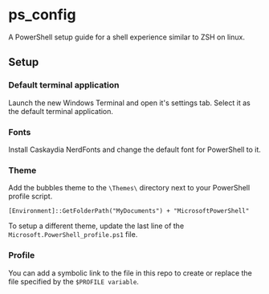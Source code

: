 # ps_config

A PowerShell setup guide for a shell experience similar to ZSH on linux.

## Setup

### Default terminal application

Launch the new Windows Terminal and open it's settings tab. Select it as the default terminal application.

### Fonts

Install Caskaydia NerdFonts and change the default font for PowerShell to it.

### Theme

Add the bubbles theme to the `\Themes\` directory next to your PowerShell profile script.

```pwsh
[Environment]::GetFolderPath("MyDocuments") + "MicrosoftPowerShell"
```

To setup a different theme, update the last line of the `Microsoft.PowerShell_profile.ps1` file.

### Profile

You can add a symbolic link to the file in this repo to create or replace the file specified by the `$PROFILE variable`.
